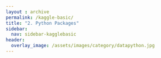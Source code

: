 ```yaml
---
layout : archive
permalink: /kaggle-basic/
title: "2. Python Packages"
sidebar:
  nav: sidebar-kagglebasic
header:
  overlay_image: /assets/images/category/datapython.jpg
---
```

